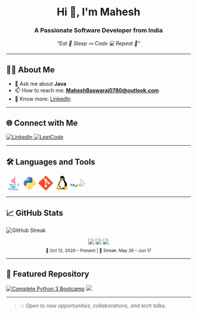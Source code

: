 <h1 align="center">Hi 👋, I'm Mahesh</h1>
<h3 align="center">A Passionate Software Developer from India</h3>
<p align="center"><em>“Eat 🍕 Sleep 💤 Code 💻 Repeat 🔁”</em></p>

---

## 🧑‍💻 About Me

- 💬 Ask me about **Java**
- 📫 How to reach me: **MaheshBaswaraj0780@outlook.com**
- 💼 Know more: [LinkedIn](https://www.linkedin.com/in/maheshbaswaraj/)

---

## 🌐 Connect with Me

<p align="left">
  <a href="https://linkedin.com/in/maheshbaswaraj" target="_blank">
    <img src="https://img.shields.io/badge/LinkedIn-blue?style=for-the-badge&logo=linkedin&logoColor=white" alt="LinkedIn"/>
  </a>
  <a href="https://www.leetcode.com/mahesh_baswaraj" target="_blank">
    <img src="https://img.shields.io/badge/LeetCode-orange?style=for-the-badge&logo=leetcode&logoColor=white" alt="LeetCode"/>
  </a>
</p>

---

## 🛠️ Languages and Tools

<p align="left">
  <img src="https://raw.githubusercontent.com/devicons/devicon/master/icons/java/java-original.svg" alt="Java" width="40" height="40"/>
  <img src="https://raw.githubusercontent.com/devicons/devicon/master/icons/python/python-original.svg" alt="Python" width="40" height="40"/>
  <img src="https://raw.githubusercontent.com/devicons/devicon/master/icons/git/git-original.svg" alt="Git" width="40" height="40"/>
  <img src="https://raw.githubusercontent.com/devicons/devicon/master/icons/linux/linux-original.svg" alt="Linux" width="40" height="40"/>
  <img src="https://raw.githubusercontent.com/devicons/devicon/master/icons/mysql/mysql-original-wordmark.svg" alt="MySQL" width="40" height="40"/>
</p>

---

## 📈 GitHub Stats

![GitHub Streak](https://github-readme-streak-stats-eight.vercel.app/?user=mahesh0780&theme=github-dark&hide_border=true)

<p align="center">
  <img src="https://img.shields.io/badge/Total_Contributions-384-2ea44f?style=flat-square"/>
  <img src="https://img.shields.io/badge/Current_Streak-23_days-2ea44f?style=flat-square"/>
  <img src="https://img.shields.io/badge/Longest_Streak-23_days-2ea44f?style=flat-square"/>
  <br/>
  <sub>📅 Oct 12, 2020 – Present | 🔁 Streak: May 26 – Jun 17</sub>
</p>

---

## 📌 Featured Repository

[![Complete Python 3 Bootcamp](https://img.shields.io/badge/🐍_Complete_Python_3_Bootcamp-Public-2ea44f?logo=python&logoColor=white)](https://github.com/yourusername/Complete-Python-3-Bootcamp)
<img src="https://img.shields.io/badge/coding-100%25-blue?style=flat"/>

---

> 💡 *Open to new opportunities, collaborations, and tech talks.*
